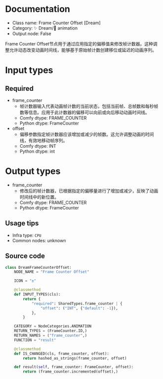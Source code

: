 
# Documentation
- Class name: Frame Counter Offset [Dream]
- Category: ✨ Dream/🎥 animation
- Output node: False

Frame Counter Offset节点用于通过应用指定的偏移值来修改帧计数器。这种调整允许动态改变动画时间线，能够基于原始帧计数创建移位或延迟的动画序列。

# Input types
## Required
- frame_counter
    - 帧计数器输入代表动画帧计数的当前状态，包括当前帧、总帧数和每秒帧数等信息。应用于此计数器的偏移可以向前或向后移动动画时间线。
    - Comfy dtype: FRAME_COUNTER
    - Python dtype: FrameCounter
- offset
    - 偏移参数指定帧计数器应该增加或减少的帧数。这允许调整动画的时间线，有效地移动帧序列。
    - Comfy dtype: INT
    - Python dtype: int

# Output types
- frame_counter
    - 修改后的帧计数器，已根据指定的偏移量进行了增加或减少，反映了动画时间线中的新位置。
    - Comfy dtype: FRAME_COUNTER
    - Python dtype: FrameCounter


## Usage tips
- Infra type: `CPU`
- Common nodes: unknown


## Source code
```python
class DreamFrameCounterOffset:
    NODE_NAME = "Frame Counter Offset"

    ICON = "±"

    @classmethod
    def INPUT_TYPES(cls):
        return {
            "required": SharedTypes.frame_counter | {
                "offset": ("INT", {"default": -1}),
            },
        }

    CATEGORY = NodeCategories.ANIMATION
    RETURN_TYPES = (FrameCounter.ID,)
    RETURN_NAMES = ("frame_counter",)
    FUNCTION = "result"

    @classmethod
    def IS_CHANGED(cls, frame_counter, offset):
        return hashed_as_strings(frame_counter, offset)

    def result(self, frame_counter: FrameCounter, offset):
        return (frame_counter.incremented(offset),)

```
